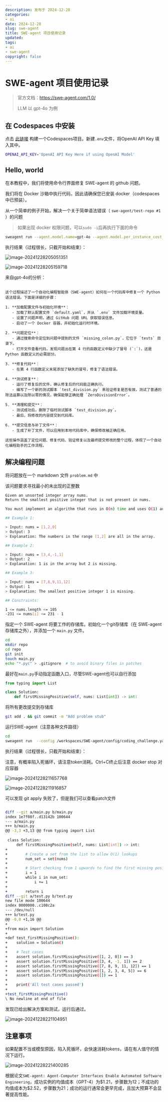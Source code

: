 ```yaml
---
description: 发布于 2024-12-28
categories:
- ai
date: 2024-12-28
slug: swe-agent
title: SWE-agent 项目使用记录
updated: 
tags: 
- ai
- swe-agent
copyright: false
---
```


# SWE-agent 项目使用记录

> 官方文档：https://swe-agent.com/1.0/
>
> LLM 以 gpt-4o 为例

## 在 Codespaces 中安装

点击 [此链接](https://codespaces.new/SWE-agent/SWE-agent) 构建一个Codespaces项目。新建`.env`文件，将OpenAI API Key 填入其中。

```bash
OPENAI_API_KEY='OpenAI API Key Here if using OpenAI Model'
```

## Hello, world

在本教程中，我们将使用命令行界面修复 SWE-agent 的 github 问题。

我们将在 Docker 沙箱中执行代码，因此请确保您已安装 docker（codespaces中已预装）。

从一个简单的例子开始，解决一个关于简单语法错误（ `swe-agent/test-repo #1` ）的问题

>  如果出现 docker 权限问题，可以`sudo -i`后再执行下面的命令

```bash
sweagent run --agent.model.name=gpt-4o --agent.model.per_instance_cost_limit=2.00   --env.repo.github_url=https://github.com/SWE-agent/test-repo  --problem_statement.github_url=https://github.com/SWE-agent/test-repo/issues/1
```

执行结果（过程很长，只截开始和结束）：

![image-20241228205051351](https://media.opennet.top/i/2024/12/28/watty6-0.png)

![image-20241228205159718](https://media.opennet.top/i/2024/12/28/wbgtiv-0.png)

来自gpt-4o的分析：

```

这个过程描述了一个自动化编程智能体（SWE-agent）如何在一个代码库中修复一个 Python 语法错误。下面是详细的步骤：

1. **加载配置文件与初始化环境**：  
   - 加载了默认配置文件 `default.yaml`，并从 `.env` 文件加载环境变量。
   - 设置了问题声明，通过 GitHub 问题 URL 获取错误信息。
   - 启动了一个 Docker 容器，并初始化运行时环境。

2. **问题定位**：
   - 通过搜索命令定位到问题中提到的文件 `missing_colon.py`，它位于 `tests` 目录下。
   - 打开文件查看代码，发现问题出在第 4 行的函数定义中缺少了冒号 (`:`)，这是 Python 函数定义的必需部分。

3. **修复代码**：
   - 在第 4 行函数定义末尾添加了缺失的冒号，修复了语法错误。

4. **测试修复**：
   - 运行了修复后的文件，确认修复后的代码能正确执行。
   - 编写了一个新的测试脚本 `test_division.py` 来验证修复是否有效，测试了普通的除法运算以及除以零的情况，确保能够正确处理 `ZeroDivisionError`。

5. **清理和提交**：
   - 测试成功后，删除了临时测试脚本 `test_division.py`。
   - 最后，将修改的内容提交到代码库。

6. **提交信息与补丁文件**：
   - 生成了补丁文件，可以应用到本地代码库中，确保修改被正确应用。

这些操作涵盖了定位问题、修复代码、验证修复以及最终提交修改的整个过程，体现了一个自动化编程助手的工作流程。
```

## 解决编程问题

将问题放在一个 markdown 文件 `problem.md` 中

该问题要求寻找最小的未出现的正整数

```bash
Given an unsorted integer array nums.
Return the smallest positive integer that is not present in nums.

You must implement an algorithm that runs in O(n) time and uses O(1) auxiliary space.

## Example 1:

> Input: nums = [1,2,0]
> Output: 3
> Explanation: The numbers in the range [1,2] are all in the array.

## Example 2:

> Input: nums = [3,4,-1,1]
> Output: 2
> Explanation: 1 is in the array but 2 is missing.

## Example 3:

> Input: nums = [7,8,9,11,12]
> Output: 1
> Explanation: The smallest positive integer 1 is missing.

## Constraints:

1 <= nums.length <= 105
-231 <= nums[i] <= 231 - 1
```

指定一个 SWE-agent 将要工作的存储库。初始化一个git存储库（在 SWE-agent 存储库之外），并添加一个 `main.py` 文件。

```bash
cd
mkdir repo
cd repo
git init
touch main.py
echo "*.pyc" > .gitignore  # to avoid binary files in patches
```

最好在`main.py`手动指定函数入口，尽管SWE-agent也可以自行添加

```python
from typing import List

class Solution:
    def firstMissingPositive(self, nums: List[int]) -> int:
```

将所有更改提交到存储库

```bash
git add . && git commit -m "Add problem stub"
```

运行SWE-agent（注意各种文件路径）

```bash
cd
sweagent run  --config /workspaces/SWE-agent/config/coding_challenge.yaml  --problem_statement.path=/workspaces/SWE-agent/problem.md  --env.repo.path=/root/repo  --agent.model.name=gpt-4o  --agent.model.per_instance_cost_limit 3.0  --actions.apply_patch_locally=True
```

执行结果（过程很长，只截开始和结束）：

注意，有概率陷入死循环，请注意token消耗。Ctrl+C终止后注意 docker stop 对应容器

![image-20241228211657768](https://media.opennet.top/i/2024/12/28/xe5a0k-0.png)

![image-20241228211916857](https://media.opennet.top/i/2024/12/28/xfg8z3-0.png)

可以发现 git apply 失败了，但是我们可以查看patch文件

```bash

diff --git a/main.py b/main.py
index 1e7f08f..d13142b 100644
--- a/main.py
+++ b/main.py
@@ -3,3 +3,13 @@ from typing import List
 
 class Solution:
     def firstMissingPositive(self, nums: List[int]) -> int:
+
+        # Create a set from the list to allow O(1) lookups
+        num_set = set(nums)
+        
+        # Start checking from 1 upwards to find the first missing positive integer
+        i = 1
+        while i in num_set:
+            i += 1
+        
+        return i
diff --git a/test.py b/test.py
new file mode 100644
index 0000000..c108c2a
--- /dev/null
+++ b/test.py
@@ -0,0 +1,16 @@
+
+from main import Solution
+
+def test_firstMissingPositive():
+    solution = Solution()
+    
+    # Test cases
+    assert solution.firstMissingPositive([1, 2, 0]) == 3
+    assert solution.firstMissingPositive([3, 4, -1, 1]) == 2
+    assert solution.firstMissingPositive([7, 8, 9, 11, 12]) == 1
+    assert solution.firstMissingPositive([1, 2, 3, 4, 5]) == 6
+    assert solution.firstMissingPositive([]) == 1
+
+    print('All test cases passed')
+
+test_firstMissingPositive()
\ No newline at end of file

```

发现已给出解决方案和测试，运行后通过。

![image-20241228221104951](https://media.opennet.top/i/2024/12/28/yy5t2s-0.png)

## 注意事项

如果配置不当或模型原因，陷入死循环，会快速消耗tokens，请在有人值守的情况下运行。

![image-20241228221400285](https://media.opennet.top/i/2024/12/28/yzwp6u-0.png)

根据论文`SWE-agent: Agent-Computer Interfaces Enable Automated Software Engineering`，成功实例的均值成本（GPT-4）为\$1.21，步骤数为12；不成功的均值成本为\$2.52，步骤数为21；成功的运行通常会更早完成，且加大预算不会显著提高性能。

